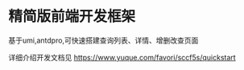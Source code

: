 # 精简版前端开发框架
基于umi,antdpro,可快速搭建查询列表、详情、增删改查页面

详细介绍开发文档见 
https://www.yuque.com/favori/sccf5s/quickstart
